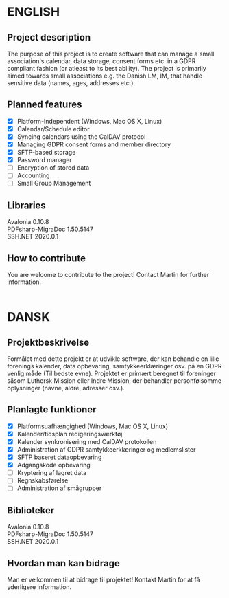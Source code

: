 # ENGLISH
## Project description
The purpose of this project is to create software that can manage a small association's calendar, data storage, consent forms etc. in a GDPR compliant fashion (or atleast to its best ability). The project is primarily aimed towards small associations e.g. the Danish LM, IM, that handle sensitive data (names, ages, addresses etc.).

## Planned features
- [X] Platform-Independent (Windows, Mac OS X, Linux)
- [X] Calendar/Schedule editor
- [X] Syncing calendars using the CalDAV protocol
- [X] Managing GDPR consent forms and member directory
- [X] SFTP-based storage
- [X] Password manager
- [ ] Encryption of stored data
- [ ] Accounting
- [ ] Small Group Management

## Libraries
Avalonia 0.10.8</br>
PDFsharp-MigraDoc 1.50.5147</br>
SSH.NET 2020.0.1

## How to contribute
You are welcome to contribute to the project!
Contact Martin for further information.
</br>
</br>
# DANSK
## Projektbeskrivelse
Formålet med dette projekt er at udvikle software, der kan behandle en lille forenings kalender, data opbevaring, samtykkeerklæringer osv. på en GDPR venlig måde (Til bedste evne). Projektet er primært beregnet til foreninger såsom Luthersk Mission eller Indre Mission, der behandler personfølsomme oplysninger (navne, aldre, adresser osv.).

## Planlagte funktioner
- [X] Platformsuafhængighed (Windows, Mac OS X, Linux)
- [X] Kalender/tidsplan redigeringsværktøj
- [X] Kalender synkronisering med CalDAV protokollen
- [X] Administration af GDPR samtykkeerklæringer og medlemslister
- [X] SFTP baseret dataopbevaring
- [X] Adgangskode opbevaring
- [ ] Kryptering af lagret data
- [ ] Regnskabsførelse
- [ ] Administration af smågrupper

## Biblioteker
Avalonia 0.10.8</br>
PDFsharp-MigraDoc 1.50.5147</br>
SSH.NET 2020.0.1

## Hvordan man kan bidrage
Man er velkommen til at bidrage til projektet!
Kontakt Martin for at få yderligere information.